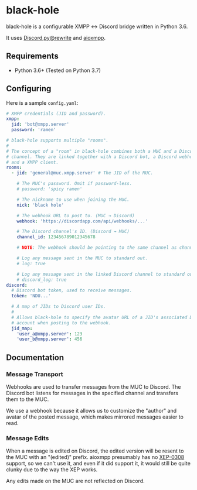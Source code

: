 # black-hole

black-hole is a configurable XMPP ↔ Discord bridge written in Python 3.6.

It uses [Discord.py@rewrite] and [aioxmpp].

[Discord.py@rewrite]: http://discordpy.readthedocs.io/en/rewrite/index.html
[aioxmpp]: https://docs.zombofant.net/aioxmpp/devel/index.html

## Requirements

- Python 3.6+ (Tested on Python 3.7)

## Configuring

Here is a sample `config.yaml`:

```yaml
# XMPP credentials (JID and password).
xmpp:
  jid: 'bot@xmpp.server'
  password: 'ramen'

# black-hole supports multiple "rooms".
#
# The concept of a "room" in black-hole combines both a MUC and a Discord
# channel. They are linked together with a Discord bot, a Discord webhook,
# and a XMPP client.
rooms:
  - jid: 'general@muc.xmpp.server' # The JID of the MUC.

    # The MUC's password. Omit if password-less.
    # password: 'spicy ramen'

    # The nickname to use when joining the MUC.
    nick: 'black hole'

    # The webhook URL to post to. (MUC → Discord)
    webhook: 'https://discordapp.com/api/webhooks/...'

    # The Discord channel's ID. (Discord → MUC)
    channel_id: 123456789012345678

    # NOTE: The webhook should be pointing to the same channel as channel_id.

    # Log any message sent in the MUC to standard out.
    # log: true

    # Log any message sent in the linked Discord channel to standard out.
    # discord_log: true
discord:
  # Discord bot token, used to receive messages.
  token: 'NDU...'

  # A map of JIDs to Discord user IDs.
  #
  # Allows black-hole to specify the avatar URL of a JID's associated Discord
  # account when posting to the webhook.
  jid_map:
    'user_a@xmpp.server': 123
    'user_b@xmpp.server': 456
```

## Documentation

### Message Transport

Webhooks are used to transfer messages from the MUC to Discord. The Discord bot
listens for messages in the specified channel and transfers them to the MUC.

We use a webhook because it allows us to customize the "author" and avatar of
the posted message, which makes mirrored messages easier to read.

### Message Edits

When a message is edited on Discord, the edited version will be resent to the
MUC with an "(edited)" prefix. aioxmpp presumably has no [XEP-0308] support,
so we can't use it, and even if it did support it, it would still be quite
clunky due to the way the XEP works.

[XEP-0308]: https://xmpp.org/extensions/xep-0308.html

Any edits made on the MUC are not reflected on Discord.
